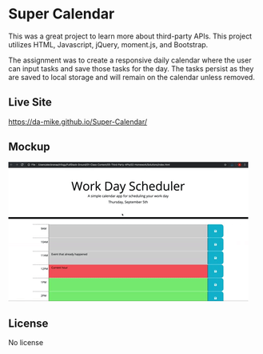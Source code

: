 # Super Calendar

This was a great project to learn more about third-party APIs. This project utilizes HTML, Javascript, jQuery, moment.js, and Bootstrap.

The assignment was to create a responsive daily calendar where the user can input tasks and save those tasks for the day. The tasks persist as they are saved to local storage and will remain on the calendar unless removed.

## Live Site

https://da-mike.github.io/Super-Calendar/

## Mockup

![](./assets/images/05-third-party-apis-homework-demo.gif)

## License

No license